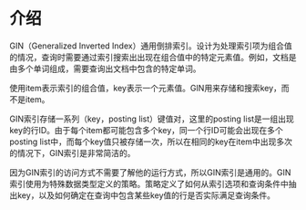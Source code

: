 # 介绍<a name="ZH-CN_TOPIC_0242370663"></a>

GIN（Generalized Inverted Index）通用倒排索引。设计为处理索引项为组合值的情况，查询时需要通过索引搜索出出现在组合值中的特定元素值。例如，文档是由多个单词组成，需要查询出文档中包含的特定单词。

使用item表示索引的组合值，key表示一个元素值。GIN用来存储和搜索key，而不是item。

GIN索引存储一系列（key，posting list）键值对，这里的posting list是一组出现key的行ID。由于每个item都可能包含多个key，同一个行ID可能会出现在多个posting list中，而每个key值只被存储一次，所以在相同的key在item中出现多次的情况下，GIN索引是非常简洁的。

因为GIN索引的访问方式不需要了解他的运行方式，所以GIN索引是通用的。GIN索引使用为特殊数据类型定义的策略。策略定义了如何从索引选项和查询条件中抽出key，以及如何确定在查询中包含某些key值的行是否实际满足查询条件。

